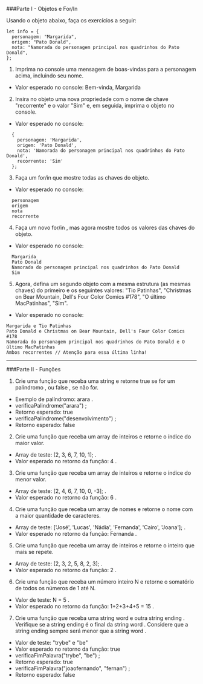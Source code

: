 ###Parte I - Objetos e For/In

Usando o objeto abaixo, faça os exercícios a seguir:
```
let info = {
  personagem: "Margarida",
  origem: "Pato Donald",
  nota: "Namorada do personagem principal nos quadrinhos do Pato Donald",
};
```

1. Imprima no console uma mensagem de boas-vindas para a personagem acima, incluindo seu nome.
  - Valor esperado no console: Bem-vinda, Margarida


2. Insira no objeto uma nova propriedade com o nome de chave "recorrente" e o valor "Sim" e, em seguida, imprima o objeto no console.
  - Valor esperado no console:

```
  {
    personagem: 'Margarida',
    origem: 'Pato Donald',
    nota: 'Namorada do personagem principal nos quadrinhos do Pato Donald',
    recorrente: 'Sim'
  };
```

3. Faça um for/in que mostre todas as chaves do objeto.
  - Valor esperado no console:

```
  personagem
  origem
  nota
  recorrente
```

4. Faça um novo for/in , mas agora mostre todos os valores das chaves do objeto.
  - Valor esperado no console:

```
  Margarida
  Pato Donald
  Namorada do personagem principal nos quadrinhos do Pato Donald
  Sim
```

5. Agora, defina um segundo objeto com a mesma estrutura (as mesmas chaves) do primeiro e os seguintes valores: "Tio Patinhas", "Christmas on Bear Mountain, Dell's Four Color Comics #178", "O último MacPatinhas", "Sim".
  - Valor esperado no console:
```
Margarida e Tio Patinhas
Pato Donald e Christmas on Bear Mountain, Dell's Four Color Comics #178
Namorada do personagem principal nos quadrinhos do Pato Donald e O último MacPatinhas
Ambos recorrentes // Atenção para essa última linha!
```

---

###Parte II - Funções

1. Crie uma função que receba uma string e retorne true se for um palíndromo , ou false , se não for.
  - Exemplo de palíndromo: arara .
  - verificaPalindrome("arara") ;
  - Retorno esperado: true
  - verificaPalindrome("desenvolvimento") ;
  - Retorno esperado: false

2. Crie uma função que receba um array de inteiros e retorne o índice do maior valor.
 - Array de teste: [2, 3, 6, 7, 10, 1]; .
 - Valor esperado no retorno da função: 4 .

3. Crie uma função que receba um array de inteiros e retorne o índice do menor valor.
 - Array de teste: [2, 4, 6, 7, 10, 0, -3]; .
 - Valor esperado no retorno da função: 6 .

4. Crie uma função que receba um array de nomes e retorne o nome com a maior quantidade de caracteres.
 - Array de teste: ['José', 'Lucas', 'Nádia', 'Fernanda', 'Cairo', 'Joana']; .
 - Valor esperado no retorno da função: Fernanda .

5. Crie uma função que receba um array de inteiros e retorne o inteiro que mais se repete.
 - Array de teste: [2, 3, 2, 5, 8, 2, 3]; .
 - Valor esperado no retorno da função: 2 .


6. Crie uma função que receba um número inteiro N e retorne o somatório de todos os números de 1 até N.
 - Valor de teste: N = 5 .
 - Valor esperado no retorno da função: 1+2+3+4+5 = 15 .


7. Crie uma função que receba uma string word e outra string ending . Verifique se a string ending é o final da string word . Considere que a string ending sempre será menor que a string word .
 - Valor de teste: "trybe" e "be"
 - Valor esperado no retorno da função: true
 - verificaFimPalavra("trybe", "be") ;
 - Retorno esperado: true
 - verificaFimPalavra("joaofernando", "fernan") ;
 - Retorno esperado: false
